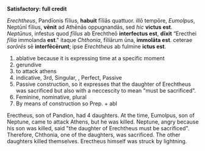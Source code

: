 **Satisfactory: full credit**


*Erechtheus*, Pandīonis fīlius, **habuit** fīliās quattuor. illō tempōre, *Eumolpus*, Neptūnī fīlius, **vēnit** ad Athēnās oppugnandās, sed *hic* **victus est**. *Neptūnus*, infestus quod *fīlius* ab Erechtheō **interfectus est**, **dīxit** “Erecthei *fīlia* immolanda **est**." itaque *Chthonia*, fīliārum ūna, **immolāta est**. ceterae *sorōrēs* sē **interfēcērunt**; ipse *Erechtheus* ab fulmine **ictus est**. 




1. ablative because it is expressing time at a specific moment
2. gerundive
3. to attack athens
4. indicative, 3rd, Singular, , Perfect, Passive
5. Passive construction, so it expresses that the daughter of Erechtheus was sacrificed but also with a neccescity to mean "must be sacrificed".  
6. Feminine, nominative, plural 
7. By means of construction so Prep. + abl

Erectheus, son of Pandion, had 4 daughters. At the time, Eumolpus, son of Neptune, came to attack Athens, but he was killed. Neptune, angry because his son was killed, said "the daughter of Erechtheus must be sacrificed".
Therefore, Chthonia, one of the daughters, was sacrificed. The other daughters killed themselves.
Erectheus himself was struck by lightning.
